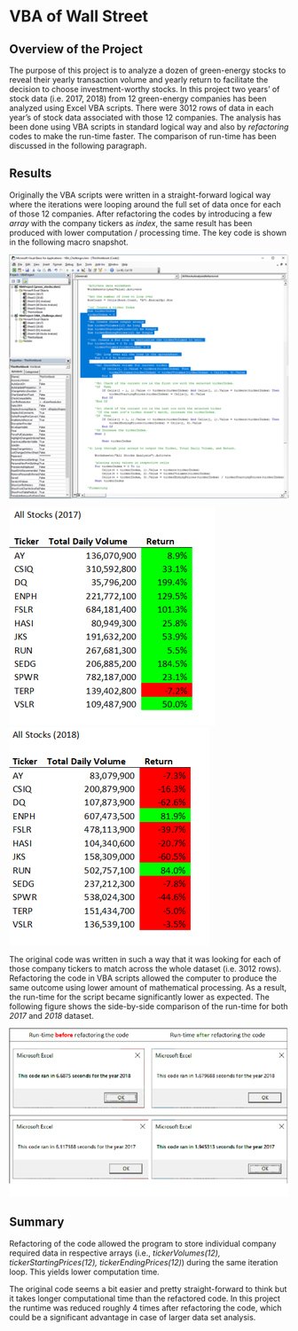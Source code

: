 # VBA of Wall Street

## Overview of the Project
The purpose of this project is to analyze a dozen of green-energy stocks to reveal their yearly transaction volume and yearly return to facilitate the decision to choose investment-worthy stocks. In this project two years’ of stock data (i.e. 2017, 2018) from 12 green-energy companies has been analyzed using Excel VBA scripts. There were 3012 rows of data in each year’s of stock data associated with those 12 companies. The analysis has been done using VBA scripts in standard logical way and also by *refactoring* codes to make the run-time faster. The comparison of run-time has been discussed in the following paragraph.

## Results
Originally the VBA scripts were written in a straight-forward logical way where the iterations were looping around the full set of data once for each of those 12 companies. After refactoring the codes by introducing a few *array* with the company tickers as *index*, the same result has been produced with lower computation / processing time. The key code is shown in the following macro snapshot.

![Refactored Code sanpshot](/Resources/refactoredCode.png) 

![2017 stocks output](/Resources/allStocks2017.png) ![2018 stocks output](/Resources/allStocks2018.png)

The original code was written in such a way that it was looking for each of those company tickers to match across the whole dataset (i.e. 3012 rows). Refactoring the code in VBA scripts allowed the computer to produce the same outcome using lower amount of mathematical processing. As a result, the run-time for the script became significantly lower as expected. The following figure shows the side-by-side comparison of the run-time for both *2017* and *2018* dataset. 

![Run time difference](/Resources/runTimeDifference.png)

## Summary
Refactoring of the code allowed the program to store individual company required data in respective arrays (i.e., *tickerVolumes(12), tickerStartingPrices(12), tickerEndingPrices(12)*) during the same iteration loop. This yields lower computation time.

The original code seems a bit easier and pretty straight-forward to think but it takes longer computational time than the refactored code. In this project the runtime was reduced roughly 4 times after refactoring the code, which could be a significant advantage in case of larger data set analysis.
